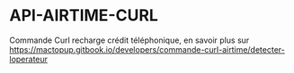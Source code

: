 # API-AIRTIME-CURL

Commande Curl recharge crédit téléphonique, en savoir plus sur  https://mactopup.gitbook.io/developers/commande-curl-airtime/detecter-loperateur
